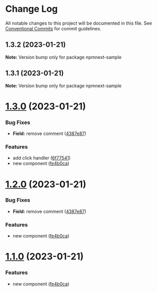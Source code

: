 # Change Log

All notable changes to this project will be documented in this file.
See [Conventional Commits](https://conventionalcommits.org) for commit guidelines.

## 1.3.2 (2023-01-21)

**Note:** Version bump only for package npmnext-sample





## 1.3.1 (2023-01-21)

**Note:** Version bump only for package npmnext-sample





# [1.3.0](https://github.com/ilhan007/npmnext-sample/compare/v1.2.6...v1.3.0) (2023-01-21)


### Bug Fixes

* **Field:** remove comment ([4387e87](https://github.com/ilhan007/npmnext-sample/commit/4387e87243a3ab9a9bf921142415764c6ad106bf))


### Features

* add click handler ([6f77541](https://github.com/ilhan007/npmnext-sample/commit/6f77541ad163bf31910be037bf648207cf743e6f))
* new component ([fe4b0ca](https://github.com/ilhan007/npmnext-sample/commit/fe4b0ca8beb5504305bc432f404f6338ad5f6a9a))





# [1.2.0](https://github.com/ilhan007/npmnext-sample/compare/v1.2.6...v1.2.0) (2023-01-21)


### Bug Fixes

* **Field:** remove comment ([4387e87](https://github.com/ilhan007/npmnext-sample/commit/4387e87243a3ab9a9bf921142415764c6ad106bf))


### Features

* new component ([fe4b0ca](https://github.com/ilhan007/npmnext-sample/commit/fe4b0ca8beb5504305bc432f404f6338ad5f6a9a))





# [1.1.0](https://github.com/ilhan007/npmnext-sample/compare/v1.2.6...v1.1.0) (2023-01-21)


### Features

* new component ([fe4b0ca](https://github.com/ilhan007/npmnext-sample/commit/fe4b0ca8beb5504305bc432f404f6338ad5f6a9a))
